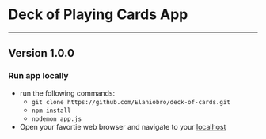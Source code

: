 # Deck of Playing Cards App
---

## Version 1.0.0

### Run app locally
* run the following commands:
  * `git clone https://github.com/Elaniobro/deck-of-cards.git`
  * `npm install`
  * `nodemon app.js`
* Open your favortie web browser and navigate to your [localhost](http://localhost:3000)


